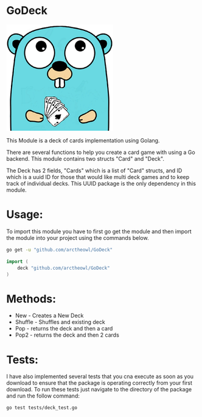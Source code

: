 # GoDeck

![Image of GopherDeck](https://github.com/arctheowl/GoDeck/blob/master/GoDeckLogo.png)


This Module is a deck of cards implementation using Golang. 

There are several functions to help you create a card game with using a Go backend.
This module contains two structs "Card" and "Deck".

The Deck has 2 fields, "Cards" which is a list of "Card" structs, and ID which is a uuid ID for those that would like multi deck games and to keep track of individual decks.
This UUID package is the only dependency in this module.

# Usage:

To import this module you have to first go get the module and then import the module into your project using the commands below.

```bash
go get -u "github.com/arctheowl/GoDeck"
```


```go
import (
    deck "github.com/arctheowl/GoDeck"
)
```



# Methods:

* New - Creates a New Deck
* Shuffle - Shuffles and existing deck
* Pop - returns the deck and then a card
* Pop2 - returns the deck and then 2 cards

# Tests:

I have also implemented several tests that you cna execute as soon as you download to ensure that the package is operating correctly from your first download.
To run these tests just navigate to the directory of the package and run the follow command:
```bash
go test tests/deck_test.go
```